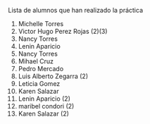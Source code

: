 ﻿Lista de alumnos que han realizado la práctica
1. Michelle Torres
1. Victor Hugo Perez Rojas (2)(3)
1. Nancy Torres
1. Lenin Aparicio
1. Nancy Torres
5. Mihael Cruz
6. Pedro Mercado
7. Luis Alberto Zegarra (2)
8. Leticia Gomez
9. Karen Salazar
10. Lenin Aparicio (2)
11. maribel condori (2)
12. Karen Salazar (2)

